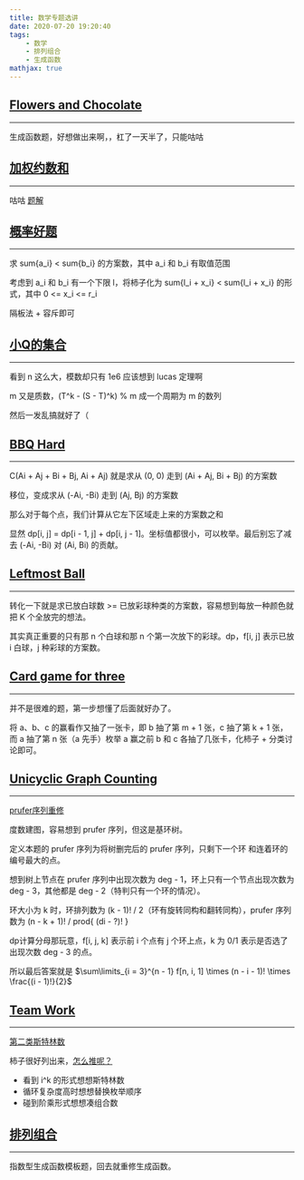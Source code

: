 ```yaml
---
title: 数学专题选讲
date: 2020-07-20 19:20:40
tags: 
    - 数学
    - 排列组合
    - 生成函数
mathjax: true
---
```


## [Flowers and Chocolate](https://vjudge.net/problem/CodeForces-865G)
-----

生成函数题，好想做出来啊，，杠了一天半了，只能咕咕

## [加权约数和](https://vjudge.net/problem/51Nod-1584)
-----

咕咕
[题解](https://zybuluo.com/mayiyang/note/1725968)

## [概率好题](https://vjudge.net/problem/51Nod-1667)
-----

求 sum{a_i} < sum{b_i} 的方案数，其中 a_i 和 b_i 有取值范围

考虑到 a_i 和 b_i 有一个下限 l，将柿子化为 sum{l_i + x_i} < sum{l_i + x_i} 的形式，其中 0 <= x_i <= r_i

隔板法 + 容斥即可

## [小Q的集合](https://vjudge.net/problem/51Nod-1778)
-----

看到 n 这么大，模数却只有 1e6 应该想到 lucas 定理啊

m 又是质数，(T^k - (S - T)^k) % m 成一个周期为 m 的数列

然后一发乱搞就好了（

## [BBQ Hard](https://vjudge.net/problem/AtCoder-agc001_e)
-----

C(Ai + Aj + Bi + Bj, Ai + Aj) 就是求从 (0, 0) 走到 (Ai + Aj, Bi + Bj) 的方案数

移位，变成求从 (-Ai, -Bi) 走到 (Aj, Bj) 的方案数

那么对于每个点，我们计算从它左下区域走上来的方案数之和

显然 dp[i, j] = dp[i - 1, j] + dp[i, j - 1]。坐标值都很小，可以枚举。最后别忘了减去 (-Ai, -Bi) 对 (Ai, Bi) 的贡献。

## [Leftmost Ball](https://vjudge.net/problem/AtCoder-agc002_f)
-----

转化一下就是求已放白球数 >= 已放彩球种类的方案数，容易想到每放一种颜色就把 K 个全放完的想法。

其实真正重要的只有那 n 个白球和那 n 个第一次放下的彩球。dp，f[i, j] 表示已放 i 白球，j 种彩球的方案数。

## [Card game for three](https://vjudge.net/problem/AtCoder-arc061_d)
-----

并不是很难的题，第一步想懂了后面就好办了。

将 a、b、c 的赢看作又抽了一张卡，即 b 抽了第 m + 1 张，c 抽了第 k + 1 张，而 a 抽了第 n 张（a 先手）枚举 a 赢之前 b 和 c 各抽了几张卡，化柿子 + 分类讨论即可。

## [Unicyclic Graph Counting](https://vjudge.net/problem/AtCoder-asaporo2_f)
-----

[prufer序列重修](https://www.cnblogs.com/zwfymqz/p/8869956.html)

度数建图，容易想到 prufer 序列，但这是基环树。

定义本题的 prufer 序列为将树删完后的 prufer 序列，只剩下一个环 和连着环的编号最大的点。

想到树上节点在 prufer 序列中出现次数为 deg - 1，环上只有一个节点出现次数为 deg - 3，其他都是 deg - 2（特判只有一个环的情况）。

环大小为 k 时，环排列数为 (k - 1)! / 2（环有旋转同构和翻转同构），prufer 序列数为 (n - k + 1)! / prod{ (di - ?)! }

dp计算分母那玩意，f[i, j, k] 表示前 i 个点有 j 个环上点，k 为 0/1 表示是否选了出现次数 deg - 3 的点。

所以最后答案就是 $\sum\limits_{i = 3}^{n - 1} f[n, i, 1] \times (n - i - 1)! \times \frac{(i - 1)!}{2}$

## [Team Work](https://vjudge.net/problem/CodeForces-932E)
-----

[第二类斯特林数](https://www.cnblogs.com/gzy-cjoier/p/8426987.html)

柿子很好列出来，[怎么推呢？](https://www.cnblogs.com/cjyyb/p/9706019.html)

* 看到 i^k 的形式想想斯特林数
* 循环复杂度高时想想替换枚举顺序
* 碰到阶乘形式想想凑组合数

## [排列组合](https://vjudge.net/problem/HDU-1521)
-----

指数型生成函数模板题，回去就重修生成函数。